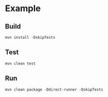 # Example

## Build

```
mvn install -DskipTests
```

## Test

```
mvn clean test
```

## Run

```
mvn clean package -Ddirect-runner -DskipTests

```
